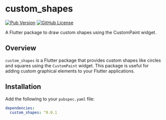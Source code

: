 # custom_shapes

[![Pub Version](https://img.shields.io/pub/v/custom_shapes)](https://pub.dev/packages/custom_shapes)
[![GitHub License](https://img.shields.io/github/license/yourusername/custom_shapes)](https://github.com/yourusername/custom_shapes/blob/main/LICENSE)

A Flutter package to draw custom shapes using the CustomPaint widget.

## Overview

`custom_shapes` is a Flutter package that provides custom shapes like circles and squares using the `CustomPaint` widget. This package is useful for adding custom graphical elements to your Flutter applications.

## Installation

Add the following to your `pubspec.yaml` file:

```yaml
dependencies:
  custom_shapes: ^0.0.1
```
